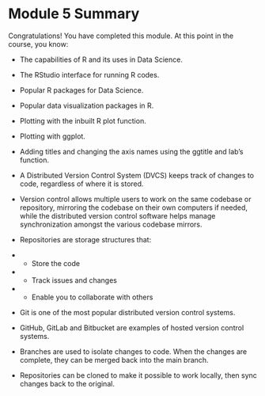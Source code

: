 # Module 5 Summary

Congratulations! You have completed this module. At this point in the course, you know:

- The capabilities of R and its uses in Data Science.

- The RStudio interface for running R codes. 

- Popular R packages for Data Science.

- Popular data visualization packages in R.

- Plotting with the inbuilt R plot function.

- Plotting with ggplot.

- Adding titles and changing the axis names using the ggtitle and lab’s function.

- A Distributed Version Control System (DVCS) keeps track of changes to code, regardless of where it is stored. 

- Version control allows multiple users to work on the same codebase or repository, mirroring the codebase on their own computers if needed, while the distributed version control software helps manage synchronization amongst the various codebase mirrors.

- Repositories are storage structures that:

- -  Store the code

- -  Track issues and changes

- -  Enable you to collaborate with others

- Git is one of the most popular distributed version control systems. 

- GitHub, GitLab and Bitbucket are examples of hosted version control systems.

- Branches are used to isolate changes to code. When the changes are complete, they can be merged back into the main branch.

- Repositories can be cloned to make it possible to work locally, then sync changes back to the original.

